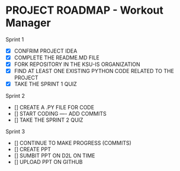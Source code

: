 # PROJECT ROADMAP - Workout Manager

Sprint 1
- [x] CONFRIM PROJECT IDEA
- [x] COMPLETE THE README.MD FILE
- [x] FORK REPOSITORY IN THE KSU-IS ORGANIZATION
- [x] FIND AT LEAST ONE EXISTING PYTHON CODE RELATED TO THE PROJECT
- [x] TAKE THE SPRINT 1 QUIZ

Sprint 2
- [] CREATE A .PY FILE FOR CODE
- [] START CODING —- ADD COMMITS
- [] TAKE THE SPRINT 2 QUIZ


Sprint 3
- [] CONTINUE TO MAKE PROGRESS (COMMITS)
- [] CREATE PPT
- [] SUMBIT PPT ON D2L ON TIME
- [] UPLOAD PPT ON GITHUB
